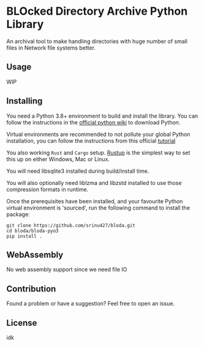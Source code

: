 # BLOcked Directory Archive Python Library


An archival tool to make handling directories with huge number of small files in Network file systems better.

## Usage

WIP

## Installing

You need a Python 3.8+ environment to build and install the library. You can follow the instructions in the [official python wiki](https://wiki.python.org/moin/BeginnersGuide/Download) to download Python.

Virtual environments are recommended to not pollute your global Python installation, you can follow the instructions from this official [tutorial](https://docs.python.org/3/tutorial/venv.html)

You also working `Rust` and `Cargo` setup. [Rustup](https://rustup.rs/) is the simplest way to set this up on either Windows, Mac or Linux.

You will need libsqlite3 installed during build/install time.

You will also optionally need liblzma and libzstd installed to use those compression formats in runtime.

Once the prerequisites have been installed, and your favourite Python virtual environment is 'sourced', run the following command to install the package:

```
git clone https://github.com/srinu427/bloda.git
cd bloda/bloda-pyo3
pip install .
```

## WebAssembly

No web assembly support since we need file IO

## Contribution

Found a problem or have a suggestion? Feel free to open an issue.

## License

idk